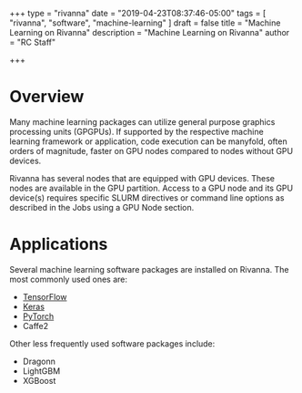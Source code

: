 +++
type = "rivanna"
date = "2019-04-23T08:37:46-05:00"
tags = [
  "rivanna", "software", "machine-learning"
]
draft = false
title = "Machine Learning on Rivanna"
description = "Machine Learning on Rivanna"
author = "RC Staff"

+++
# Overview
Many machine learning packages can utilize general purpose graphics processing units (GPGPUs).  If supported by the respective machine learning framework or application, code execution can be manyfold, often orders of magnitude, faster on GPU nodes compared to nodes without GPU devices.

Rivanna has several nodes that are equipped with GPU devices.  These nodes are available in the GPU partition.  Access to a GPU node and its GPU device(s) requires specific SLURM directives or command line options as described in the Jobs using a GPU Node section.

# Applications
Several machine learning software packages are installed on Rivanna.  The most commonly used ones are:

* [TensorFlow](/userinfo/rivanna/software/tensorflow)
* [Keras](/userinfo/rivanna/software/keras)
* [PyTorch](/userinfo/rivanna/software/pytorch)
* Caffe2

Other less frequently used software packages include:

* Dragonn
* LightGBM
* XGBoost
